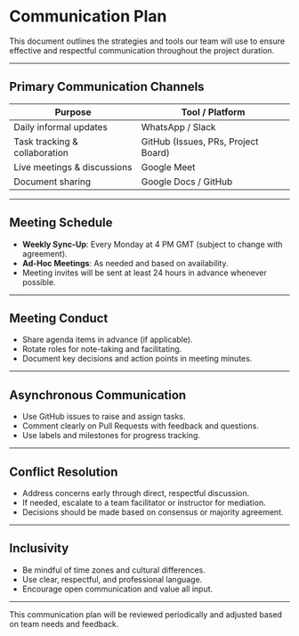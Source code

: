 # Communication Plan

This document outlines the strategies and tools our team will use to ensure
effective and respectful communication throughout the project duration.

---

## Primary Communication Channels

| Purpose                       | Tool / Platform                     |
| ----------------------------- | ----------------------------------- |
| Daily informal updates        | WhatsApp / Slack                    |
| Task tracking & collaboration | GitHub (Issues, PRs, Project Board) |
| Live meetings & discussions   | Google Meet                         |
| Document sharing              | Google Docs / GitHub                |

---

## Meeting Schedule

* **Weekly Sync-Up**: Every Monday at 4 PM GMT (subject to change with agreement).
* **Ad-Hoc Meetings**: As needed and based on availability.
* Meeting invites will be sent at least 24 hours in advance whenever possible.

---

## Meeting Conduct

* Share agenda items in advance (if applicable).
* Rotate roles for note-taking and facilitating.
* Document key decisions and action points in meeting minutes.

---

## Asynchronous Communication

* Use GitHub issues to raise and assign tasks.
* Comment clearly on Pull Requests with feedback and questions.
* Use labels and milestones for progress tracking.

---

## Conflict Resolution

* Address concerns early through direct, respectful discussion.
* If needed, escalate to a team facilitator or instructor for mediation.
* Decisions should be made based on consensus or majority agreement.

---

## Inclusivity

* Be mindful of time zones and cultural differences.
* Use clear, respectful, and professional language.
* Encourage open communication and value all input.

---

This communication plan will be reviewed periodically and adjusted based on team
needs and feedback.

